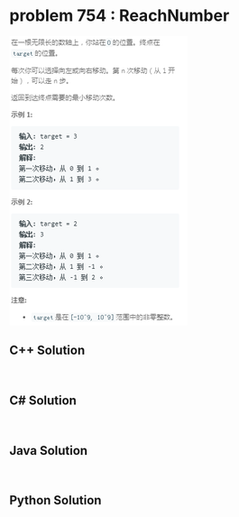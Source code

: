 
# problem 754 : ReachNumber

<img src="https://github.com/Peefy/PeefyLeetCode/blob/master/doc/701-800/754.ReachNumber/problem.png"/>

## C++ Solution

```c++



```

## C# Solution

```csharp



```

## Java Solution

```java



```

## Python Solution

```python



```





